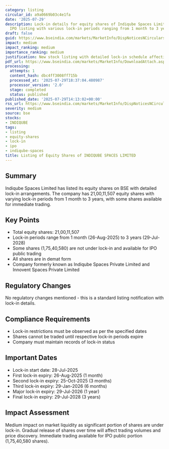 ```yaml
---
category: listing
circular_id: a9a0669b03c4e1fa
date: '2025-07-29'
description: Lock-in details for equity shares of Indiqube Spaces Limited following
  IPO listing with various lock-in periods ranging from 1 month to 3 years.
draft: false
guid: https://www.bseindia.com/markets/MarketInfo/DispNoticesNCirculars.aspx?Noticeid={520DE3DD-4472-41D6-84C9-934898EB0437}&noticeno=20250729-53&dt=07/29/2025&icount=53&totcount=71&flag=0
impact: medium
impact_ranking: medium
importance_ranking: medium
justification: New stock listing with detailed lock-in schedule affecting share tradability
pdf_url: https://www.bseindia.com/markets/MarketInfo/DownloadAttach.aspx?id=20250729-53&attachedId=89605774-d002-4ee3-825e-1b509faf90a4
processing:
  attempts: 1
  content_hash: dbc4ff3008ff715b
  processed_at: '2025-07-29T18:37:04.480987'
  processor_version: '2.0'
  stage: completed
  status: published
published_date: '2025-07-29T14:13:02+00:00'
rss_url: https://www.bseindia.com/markets/MarketInfo/DispNoticesNCirculars.aspx?Noticeid={520DE3DD-4472-41D6-84C9-934898EB0437}&noticeno=20250729-53&dt=07/29/2025&icount=53&totcount=71&flag=0
severity: medium
source: bse
stocks:
- INDIQUBE
tags:
- listing
- equity-shares
- lock-in
- ipo
- indiqube-spaces
title: Listing of Equity Shares of INDIQUBE SPACES LIMITED
---
```


## Summary

Indiqube Spaces Limited has listed its equity shares on BSE with detailed lock-in arrangements. The company has 21,00,11,507 equity shares with varying lock-in periods from 1 month to 3 years, with some shares available for immediate trading.

## Key Points

- Total equity shares: 21,00,11,507
- Lock-in periods range from 1 month (26-Aug-2025) to 3 years (29-Jul-2028)
- Some shares (1,75,40,580) are not under lock-in and available for IPO public trading
- All shares are in demat form
- Company formerly known as Indiqube Spaces Private Limited and Innovent Spaces Private Limited

## Regulatory Changes

No regulatory changes mentioned - this is a standard listing notification with lock-in details.

## Compliance Requirements

- Lock-in restrictions must be observed as per the specified dates
- Shares cannot be traded until respective lock-in periods expire
- Company must maintain records of lock-in status

## Important Dates

- Lock-in start date: 28-Jul-2025
- First lock-in expiry: 26-Aug-2025 (1 month)
- Second lock-in expiry: 25-Oct-2025 (3 months)
- Third lock-in expiry: 29-Jan-2026 (6 months)
- Major lock-in expiry: 29-Jul-2026 (1 year)
- Final lock-in expiry: 29-Jul-2028 (3 years)

## Impact Assessment

Medium impact on market liquidity as significant portion of shares are under lock-in. Gradual release of shares over time will affect trading volumes and price discovery. Immediate trading available for IPO public portion (1,75,40,580 shares).